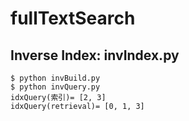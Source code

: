# fullTextSearch

## Inverse Index: invIndex.py

```
$ python invBuild.py
$ python invQuery.py
idxQuery(索引)= [2, 3]
idxQuery(retrieval)= [0, 1, 3]
```